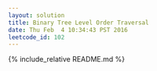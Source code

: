 ```yaml
---
layout: solution
title: Binary Tree Level Order Traversal
date: Thu Feb  4 10:34:43 PST 2016
leetcode_id: 102
---
```

{% include_relative README.md %}
